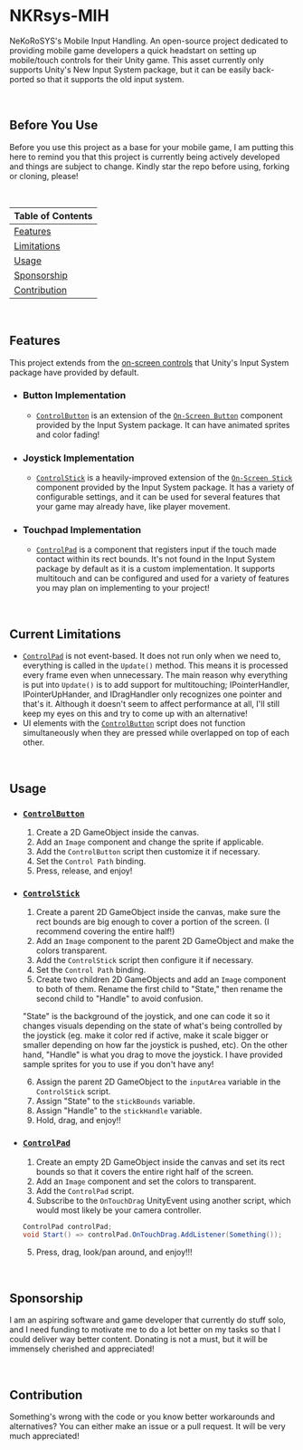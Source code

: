 # NKRsys-MIH
NeKoRoSYS's Mobile Input Handling. An open-source project dedicated to providing mobile game developers a quick headstart on setting up mobile/touch controls for their Unity game. This asset currently only supports Unity's New Input System package, but it can be easily back-ported so that it supports the old input system.

<br>

## Before You Use
Before you use this project as a base for your mobile game, I am putting this here to remind you that this project is currently being actively developed and things are subject to change. Kindly star the repo before using, forking or cloning, please!

<br>

| Table of Contents                     |
| ------------------------------------- |
| [Features](#features)                 |
| [Limitations](#current-limitations)   |
| [Usage](#usage)                       |
| [Sponsorship](#sponsorship)           |
| [Contribution](#contribution)         |

<br>

## Features
This project extends from the [on-screen controls](https://docs.unity3d.com/Packages/com.unity.inputsystem@0.9/manual/OnScreen.html) that Unity's Input System package have provided by default.
- ### Button Implementation
  - [`ControlButton`](https://github.com/NeKoRoSYS/NKRsys-MIH/blob/main/Scripts/ControlButton.cs) is an extension of the [`On-Screen Button`](https://docs.unity3d.com/Packages/com.unity.inputsystem@0.9/manual/OnScreen.html#on-screen-buttons) component provided by the Input System package. It can have animated sprites and color fading!
- ### Joystick Implementation
  - [`ControlStick`](https://github.com/NeKoRoSYS/NKRsys-MIH/blob/main/Scripts/ControlStick.cs) is a heavily-improved extension of the [`On-Screen Stick`](https://docs.unity3d.com/Packages/com.unity.inputsystem@0.9/manual/OnScreen.html#on-screen-sticks) component provided by the Input System package. It has a variety of configurable settings, and it can be used for several features that your game may already have, like player movement.
- ### Touchpad Implementation
  - [`ControlPad`](https://github.com/NeKoRoSYS/NKRsys-MIH/blob/main/Scripts/ControlPad.cs) is a component that registers input if the touch made contact within its rect bounds. It's not found in the Input System package by default as it is a custom implementation. It supports multitouch and can be configured and used for a variety of features you may plan on implementing to your project!

<br>

## Current Limitations
- [`ControlPad`](https://github.com/NeKoRoSYS/NKRsys-MIH/blob/main/Scripts/ControlPad.cs) is not event-based. It does not run only when we need to, everything is called in the `Update()` method. This means it is processed every frame even when unnecessary. The main reason why everything is put into `Update()` is to add support for multitouching; IPointerHandler, IPointerUpHander, and IDragHandler only recognizes one pointer and that's it. Although it doesn't seem to affect performance at all, I'll still keep my eyes on this and try to come up with an alternative!
- UI elements with the [`ControlButton`](https://github.com/NeKoRoSYS/NKRsys-MIH/blob/main/Scripts/ControlButton.cs) script does not function simultaneously when they are pressed while overlapped on top of each other.

<br>

## Usage
- ### [`ControlButton`](https://github.com/NeKoRoSYS/NKRsys-MIH/blob/main/Scripts/ControlButton.cs)
  1. Create a 2D GameObject inside the canvas.
  2. Add an `Image` component and change the sprite if applicable.
  3. Add the  `ControlButton` script then customize it if necessary.
  4. Set the `Control Path` binding.
  5. Press, release, and enjoy!
- ### [`ControlStick`](https://github.com/NeKoRoSYS/NKRsys-MIH/blob/main/Scripts/ControlStick.cs)
  1. Create a parent 2D GameObject inside the canvas, make sure the rect bounds are big enough to cover a portion of the screen. (I recommend covering the entire half!)
  2. Add an `Image` component to the parent 2D GameObject and make the colors transparent.
  3. Add the  `ControlStick` script then configure it if necessary.
  4. Set the `Control Path` binding.
  5. Create two children 2D GameObjects and add an `Image` component to both of them. Rename the first child to "State," then rename the second child to "Handle" to avoid confusion.

  "State" is the background of the joystick, and one can code it so it changes visuals depending on the state of what's being controlled by the joystick (eg. make it color red if active, make it scale bigger or smaller depending on how far the joystick is pushed, etc). On the other hand, "Handle" is what you drag to move the joystick. I have provided sample sprites for you to use if you don't have any!

  6. Assign the parent 2D GameObject to the `inputArea` variable in the `ControlStick` script.
  7. Assign "State" to the `stickBounds` variable.
  8. Assign "Handle" to the `stickHandle` variable.
  9. Hold, drag, and enjoy!!
- ### [`ControlPad`](https://github.com/NeKoRoSYS/NKRsys-MIH/blob/main/Scripts/ControlPad.cs)
  1. Create an empty 2D GameObject inside the canvas and set its rect bounds so that it covers the entire right half of the screen.
  2. Add an `Image` component and set the colors to transparent.
  3. Add the  `ControlPad` script.
  4. Subscribe to the `OnTouchDrag` UnityEvent using another script, which would most likely be your camera controller.
  ```cs
  ControlPad controlPad;
  void Start() => controlPad.OnTouchDrag.AddListener(Something());
  ```
  5. Press, drag, look/pan around, and enjoy!!!
  
<br>

## Sponsorship
I am an aspiring software and game developer that currently do stuff solo, and I need funding to motivate me to do a lot better on my tasks so that I could deliver way better content. Donating is not a must, but it will be immensely cherished and appreciated!

<br>

## Contribution
Something's wrong with the code or you know better workarounds and alternatives? You can either make an issue or a pull request. It will be very much appreciated!

<br>
